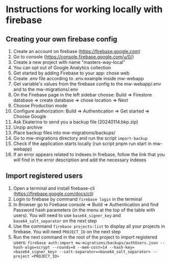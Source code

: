 # Instructions for working locally with firebase

## Creating your own firebase config

1. Create an account on firebase (https://firebase.google.com)
2. Go to console (https://console.firebase.google.com/u/0/)
3. Create a new project with name "masters-way-local"
4. You can opt out of Google Analytics collection
5. Get started by adding Firebase to your app: chose web
6. Create .env file according to .env.example inside mw-webapp
7. Get variable's values from the firebase config to the mw-webapp/.env and to the mw-migrations/.env
8. On the Firebase page in the left sidebar choose: Build => Firestore database => create database => chose location => Next
9. Choose Production mode
10. Configure authorization: Build => Authentication => Get started => Choose Google
11. Ask Ekaterina to send you a backup file (20240114.bkp.zip)
12. Unzip archive
13. Place backup files into mw-migrations/backups/
14. Go to mw-migrations directory and run the script ```import-backup```
15. Check if the application starts locally (run script pnpm run start in mw-webapp)
16. If an error appears related to indexes in firebase, follow the link that you will find in the error description and add the necessary indexes

## Import registered users

1. Open a terminal and install firebase-cli (https://firebase.google.com/docs/cli)
2. Login to firebase by command ```firebase login``` in the terminal
4. In Browser go to Firebase console => Build => Authentication and find Password hash parameters (in the menu at the top of the table with users). You will need to use ```base64_signer_key``` and ```base64_salt_separator``` on the next step
3. Use the command ```firebase projects:list``` to display all your projects in firebase. You will need ```PROJECT_ID``` on the next step
6. Run the next command in the root of the project to import registered users:
```firebase auth:import mw-migrations/backups/authUsers.json --hash-algo=scrypt --rounds=8 --mem-cost=14 --hash-key=<base64_signer_key> --salt-separator=<base64_salt_separator> --project <PROJECT_ID>```
